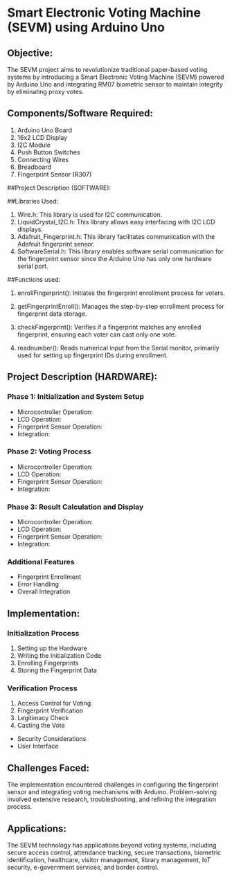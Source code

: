 # Smart Electronic Voting Machine (SEVM) using Arduino Uno

## Objective:
The SEVM project aims to revolutionize traditional paper-based voting systems by introducing a Smart Electronic Voting Machine (SEVM) powered by Arduino Uno and integrating RM07 biometric sensor to maintain integrity by eliminating proxy votes.

## Components/Software Required:
1. Arduino Uno Board
2. 16x2 LCD Display
3. I2C Module
4. Push Button Switches
5. Connecting Wires
6. Breadboard
7. Fingerprint Sensor (R307)

##Project Description (SOFTWARE):

##Libraries Used:

1. Wire.h: This library is used for I2C communication.
2. LiquidCrystal_I2C.h: This library allows easy interfacing with I2C LCD displays.
3. Adafruit_Fingerprint.h: This library facilitates communication with the Adafruit fingerprint sensor.
4. SoftwareSerial.h: This library enables software serial communication for the fingerprint sensor since the Arduino Uno has only one hardware serial port.

##Functions used:
1. enrollFingerprint(): Initiates the fingerprint enrollment process for voters.
2. getFingerprintEnroll(): Manages the step-by-step enrollment process for fingerprint data storage.
3. checkFingerprint(): Verifies if a fingerprint matches any enrolled fingerprint, ensuring each voter can cast only one vote.

4. readnumber(): Reads numerical input from the Serial monitor, primarily used for setting up fingerprint IDs during enrollment.

## Project Description (HARDWARE):
### Phase 1: Initialization and System Setup
- Microcontroller Operation:
- LCD Operation:
- Fingerprint Sensor Operation:
- Integration:

### Phase 2: Voting Process
- Microcontroller Operation:
- LCD Operation:
- Fingerprint Sensor Operation:
- Integration:

### Phase 3: Result Calculation and Display
- Microcontroller Operation:
- LCD Operation:
- Fingerprint Sensor Operation:
- Integration:

### Additional Features
- Fingerprint Enrollment
- Error Handling
- Overall Integration

## Implementation:
### Initialization Process
1. Setting up the Hardware
2. Writing the Initialization Code
3. Enrolling Fingerprints
4. Storing the Fingerprint Data

### Verification Process
1. Access Control for Voting
2. Fingerprint Verification
3. Legitimacy Check
4. Casting the Vote
- Security Considerations
- User Interface

## Challenges Faced:
The implementation encountered challenges in configuring the fingerprint sensor and integrating voting mechanisms with Arduino. Problem-solving involved extensive research, troubleshooting, and refining the integration process.

## Applications:
The SEVM technology has applications beyond voting systems, including secure access control, attendance tracking, secure transactions, biometric identification, healthcare, visitor management, library management, IoT security, e-government services, and border control.


